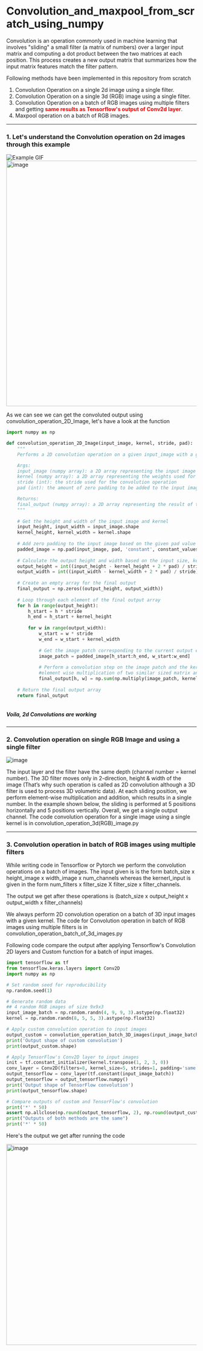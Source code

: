 # Convolution_and_maxpool_from_scratch_using_numpy


Convolution is an operation commonly used in machine learning that involves "sliding" a small filter (a matrix of numbers) over a larger input matrix and computing a dot product between the two matrices at each position. This process creates a new output matrix that summarizes how the input matrix features match the filter pattern.

Following methods have been implemented in this repository from scratch
1. Convolution Operation on a single 2d image using a single filter.
2. Convolution Operation on a single 3d (RGB) image using a single filter.
3. Convolution Operation on a batch of RGB images using multiple filters and getting <span style="color:red; font-weight:bold;">same results as Tensorflow's output of Conv2d layer</span>.
4. Maxpool operation on a batch of RGB images.

__________________________________________________________________________________________________________________________________________

### 1. Let's understand the Convolution operation on 2d images through this example

![Example GIF](https://miro.medium.com/v2/resize:fit:1070/1*Zx-ZMLKab7VOCQTxdZ1OAw.gif)
<img width="650" alt="image" src="https://user-images.githubusercontent.com/99056351/219140971-a662bc34-12bb-472d-8452-092e78a63bc7.png" >

As we can see we can get the convoluted output using convolution_operation_2D_Image, let's have a look at the function

```python
import numpy as np

def convolution_operation_2D_Image(input_image, kernel, stride, pad):
    """
    Performs a 2D convolution operation on a given input_image with a given kernel.

    Args:
    input_image (numpy array): a 2D array representing the input image
    kernel (numpy array): a 2D array representing the weights used for the convolution
    stride (int): the stride used for the convolution operation
    pad (int): the amount of zero padding to be added to the input image

    Returns:
    final_output (numpy array): a 2D array representing the result of the convolution operation
    """
    
    # Get the height and width of the input image and kernel
    input_height, input_width = input_image.shape
    kernel_height, kernel_width = kernel.shape
    
    # Add zero padding to the input image based on the given pad value
    padded_image = np.pad(input_image, pad, 'constant', constant_values=(0, 0))
    
    # Calculate the output height and width based on the input size, kernel size, stride, and pad
    output_height = int((input_height - kernel_height + 2 * pad) / stride) + 1
    output_width = int((input_width - kernel_width + 2 * pad) / stride) + 1
    
    # Create an empty array for the final output
    final_output = np.zeros((output_height, output_width))
    
    # Loop through each element of the final output array
    for h in range(output_height):
        h_start = h * stride
        h_end = h_start + kernel_height
        
        for w in range(output_width):
            w_start = w * stride
            w_end = w_start + kernel_width
            
            # Get the image patch corresponding to the current output element
            image_patch = padded_image[h_start:h_end, w_start:w_end]
            
            # Perform a convolution step on the image patch and the kernel
            #element wise multiplication of two similar sized matrix and taking element wise sum of resultant matrix
            final_output[h, w] = np.sum(np.multiply(image_patch, kernel))
    
    # Return the final output array
    return final_output



```



##### Voila, 2d Convolutions are working

------------------------------------------------------------------------------------------------------------------------------------------

### 2. Convolution operation on single RGB Image and using a single filter 

![image](https://user-images.githubusercontent.com/99056351/219204102-a086ab29-df83-4f0e-9eff-6da7671995ce.png)

The input layer and the filter have the same depth (channel number = kernel number). The 3D filter moves only in 2-direction, height & width of the image (That’s why such operation is called as 2D convolution although a 3D filter is used to process 3D volumetric data). At each sliding position, we perform element-wise multiplication and addition, which results in a single number. In the example shown below, the sliding is performed at 5 positions horizontally and 5 positions vertically. Overall, we get a single output channel.
The code convolution operation for a single image using a single kernel is in convolution_operation_3d(RGB)_image.py

____________________________________________________________________________________________________________________________________________

### 3. Convolution operation in batch of RGB images using multiple filters

While writing code in Tensorflow or Pytorch we perform the convolution operations on a batch of images. The input given is is the form batch_size x height_image x width_image x num_channels whereas the kernerl_input is given in the form num_filters x filter_size X filter_size x filter_channels.

The output we get after these operations is (batch_size x output_height x output_width x filter_channels)

We always perform 2D convolution operation on a batch of 3D input images with a given kernel.
The code for Convolution operation in batch of RGB images using multiple filters is in convolution_operation_batch_of_3d_images.py 

Following code compare the output  after applying Tensorflow's Convolution 2D layers and Custom function for a batch of input images.

```python
import tensorflow as tf
from tensorflow.keras.layers import Conv2D
import numpy as np

# Set random seed for reproducibility
np.random.seed(1)

# Generate random data
## 4 random RGB images of size 9x9x3
input_image_batch = np.random.randn(4, 9, 9, 3).astype(np.float32)
kernel = np.random.randn(8, 5, 5, 3).astype(np.float32)

# Apply custom convolution operation to input images
output_custom = convolution_operation_batch_3D_images(input_image_batch, kernel, stride=1, pad=2)
print('Output shape of custom convolution')
print(output_custom.shape)

# Apply TensorFlow's Conv2D layer to input images
init = tf.constant_initializer(kernel.transpose(1, 2, 3, 0))
conv_layer = Conv2D(filters=8, kernel_size=5, strides=1, padding='same', use_bias=False, kernel_initializer=init)
output_tensorflow = conv_layer(tf.constant(input_image_batch))
output_tensorflow = output_tensorflow.numpy()
print('Output shape of TensorFlow convolution')
print(output_tensorflow.shape)

# Compare outputs of custom and TensorFlow's convolution
print('*' * 50)
assert np.allclose(np.round(output_tensorflow, 2), np.round(output_custom, 2), rtol=1e-5, atol=1e-8)
print("Outputs of both methods are the same")
print('*' * 50)


```
Here's the output we get after running the code

<img width="532" alt="image" src="https://user-images.githubusercontent.com/99056351/219207491-9fc7ce18-340d-403d-99b8-023e6613b0c8.png">


